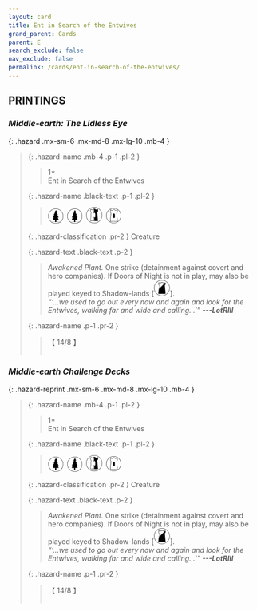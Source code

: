 ```yaml
---
layout: card
title: Ent in Search of the Entwives
grand_parent: Cards
parent: E
search_exclude: false
nav_exclude: false
permalink: /cards/ent-in-search-of-the-entwives/
---
```


## PRINTINGS


### _Middle-earth: The Lidless Eye_

{: .hazard .mx-sm-6 .mx-md-8 .mx-lg-10 .mb-4 }
> {: .hazard-name .mb-4 .p-1 .pl-2 }
> > <div class="hazard-mp">1*</div>
> > <div class="card-name">Ent in Search of the Entwives</div>
>
> {: .hazard-name .black-text .p-1 .pl-2 }
> > ![](/assets/images/wilderness.svg)&ensp;![](/assets/images/wilderness.svg)&ensp;![](/assets/images/border-land.svg)&ensp;![](/assets/images/free-domain.svg)
>
> {: .hazard-classification .pr-2 }
> Creature
>
> {: .hazard-text .black-text .p-2 }
> > _Awakened Plant._ One strike (detainment against covert and hero companies). If Doors of Night is not in play, may also be played keyed to Shadow-lands \[![](/assets/images/shadow-land.svg)].   <br>_“‘...we used to go out every now and again and look for the Entwives, walking far and wide and calling...’”_ ***---&#65279;LotRIII*** 
>
> {: .hazard-name .p-1 .pr-2 }
> > <div class="card-shield">【 14/8 】</div>
> > <div class="card-corruption">&nbsp;</div>

### _Middle-earth Challenge Decks_

{: .hazard-reprint .mx-sm-6 .mx-md-8 .mx-lg-10 .mb-4 }
> {: .hazard-name .mb-4 .p-1 .pl-2 }
> > <div class="hazard-mp">1*</div>
> > <div class="card-name">Ent in Search of the Entwives</div>
>
> {: .hazard-name .black-text .p-1 .pl-2 }
> > ![](/assets/images/wilderness.svg)&ensp;![](/assets/images/wilderness.svg)&ensp;![](/assets/images/border-land.svg)&ensp;![](/assets/images/free-domain.svg)
>
> {: .hazard-classification .pr-2 }
> Creature
>
> {: .hazard-text .black-text .p-2 }
> > _Awakened Plant._ One strike (detainment against covert and hero companies). If Doors of Night is not in play, may also be played keyed to Shadow-lands \[![](/assets/images/shadow-land.svg)].   <br>_“‘...we used to go out every now and again and look for the Entwives, walking far and wide and calling...’”_ ***---&#65279;LotRIII*** 
>
> {: .hazard-name .p-1 .pr-2 }
> > <div class="card-shield">【 14/8 】</div>
> > <div class="card-corruption-white">&nbsp;</div>
